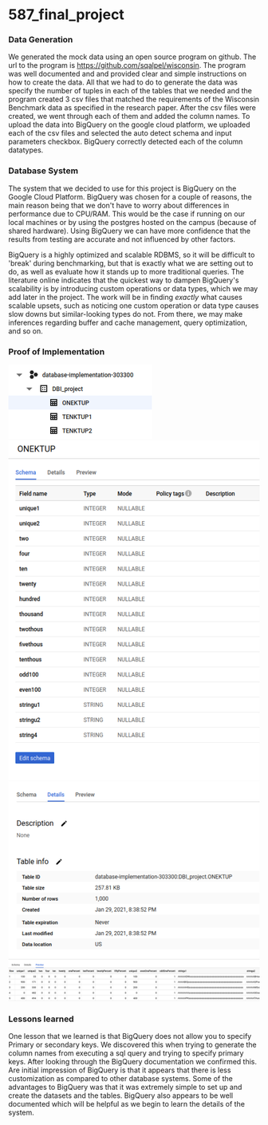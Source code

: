 # 587_final_project

### Data Generation 
We generated the mock data using an open source program on github. The url to the program is https://github.com/sqalpel/wisconsin. The program was well documented and and provided clear and simple instructions on how to create the data. All that we had to do to generate the data was specify the number of tuples in each of the tables that we needed and the program created 3 csv files that matched the requirements of the Wisconsin Benchmark data as  specified in the research paper. After the csv files were created, we went through each of them and added the column names. To upload the data into BigQuery on the google cloud platform, we uploaded each of the csv files and selected the auto detect schema and input parameters checkbox. BigQuery correctly detected each of the column datatypes. 
 
### Database System 
The system that we decided to use for this project is BigQuery on the Google Cloud Platform. BigQuery was chosen for a couple of reasons, the main reason being that we don't have to worry about differences in performance due to CPU/RAM. This would be the case if running on our local machines or by using the postgres hosted on the campus (because of shared hardware). Using BigQuery we can have more confidence that the results from testing are accurate and not influenced by other factors. 

BigQuery is a highly optimized and scalable RDBMS, so it will be difficult to 'break' during benchmarking, but that is exactly what we are setting out to do, as well as evaluate how it stands up to more traditional queries. The literature online indicates that the quickest way to dampen BigQuery's scalability is by introducing custom operations or data types, which we may add later in the project. The work will be in finding *exactly* what causes scalable upsets, such as noticing one custom operation or data type causes slow downs but similar-looking types do not. From there, we may make inferences regarding buffer and cache management, query optimization, and so on. 

### Proof of Implementation
![alt text](Part_1/Screenshots/BigQuery_tables.png)  
![alt text](Part_1/Screenshots/BigQuery_table_data_types.png)  
![alt text](Part_1/Screenshots/BigQuery_table_details.png)  
![alt text](Part_1/Screenshots/BigQuery_tuple_preview.png)  
 
### Lessons learned 
One lesson that we learned is that BigQuery does not allow you to specify Primary or secondary keys. We discovered this when trying to generate the column names from executing a sql query and trying to specify primary keys. After looking through the BigQuery documentation we confirmed this. Are initial impression of BigQuery is that it appears that there is less customization as compared to other database systems. Some of the advantages to BigQuery was that it was extremely simple to set up and create the datasets and the tables. BigQuery also appears to be well documented which will be helpful as we begin to learn the details of the system.

